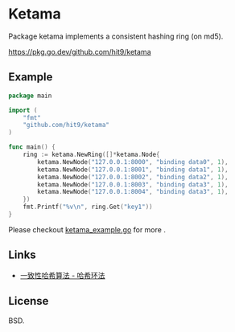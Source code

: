 Ketama
======

Package ketama implements a consistent hashing ring (on md5).

https://pkg.go.dev/github.com/hit9/ketama

Example
-------

```go
package main

import (
	"fmt"
	"github.com/hit9/ketama"
)

func main() {
	ring := ketama.NewRing([]*ketama.Node{
		ketama.NewNode("127.0.0.1:8000", "binding data0", 1),
		ketama.NewNode("127.0.0.1:8001", "binding data1", 1),
		ketama.NewNode("127.0.0.1:8002", "binding data2", 1),
		ketama.NewNode("127.0.0.1:8003", "binding data3", 1),
		ketama.NewNode("127.0.0.1:8004", "binding data3", 1),
	})
	fmt.Printf("%v\n", ring.Get("key1"))
}
```

Please checkout [ketama_example.go](ketama_example.go) for more .

Links
-----

- [一致性哈希算法 - 哈希环法](https://writings.sh/post/consistent-hashing-algorithms-part-2-consistent-hash-ring)

License
-------

BSD.
